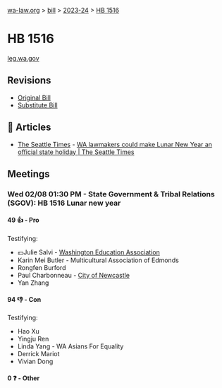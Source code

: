 [wa-law.org](/) > [bill](/bill/) > [2023-24](/bill/2023-24/) > [HB 1516](/bill/2023-24/hb/1516/)

# HB 1516
[leg.wa.gov](https://app.leg.wa.gov/billsummary?BillNumber=1516&Year=2023&Initiative=false)

## Revisions
* [Original Bill](1/)
* [Substitute Bill](S/)

## 📰 Articles
* [The Seattle Times](/org/the_seattle_times/) - [WA lawmakers could make Lunar New Year an official state holiday | The Seattle Times](https://www.seattletimes.com/seattle-news/politics/wa-lawmakers-could-make-lunar-new-year-an-official-state-holiday/#:~:text=House%20Bill%201516)

## Meetings
### Wed 02/08 01:30 PM - State Government & Tribal Relations (SGOV): HB 1516 Lunar new year
#### 49 👍 - Pro
Testifying:
* 💵Julie Salvi - [Washington Education Association](/org/washington_education_association/)
* Karin Mei Butler - Multicultural Association of Edmonds
* Rongfen Burford
* Paul Charbonneau - [City of Newcastle](/org/city_of_newcastle/)
* Yan Zhang

#### 94 👎 - Con
Testifying:
* Hao Xu
* Yingju Ren
* Linda Yang - WA Asians For Equality
* Derrick Mariot
* Vivian Dong

#### 0 ❓ - Other

